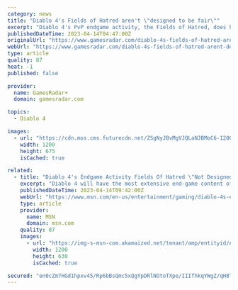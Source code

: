 ```yaml
---
category: news
title: "Diablo 4's Fields of Hatred aren't \"designed to be fair\""
excerpt: "Diablo 4's PvP endgame activity, the Fields of Hatred, does have systems in place to ensure relative parity regarding power level on the battlefield, but make no mistake, \"it's not designed to be fair\". Asked what the developers are doing to ensure Diablo"
publishedDateTime: 2023-04-14T04:47:00Z
originalUrl: "https://www.gamesradar.com/diablo-4s-fields-of-hatred-arent-designed-to-be-fair/"
webUrl: "https://www.gamesradar.com/diablo-4s-fields-of-hatred-arent-designed-to-be-fair/"
type: article
quality: 87
heat: -1
published: false

provider:
  name: GamesRadar+
  domain: gamesradar.com

topics:
  - Diablo 4

images:
  - url: "https://cdn.mos.cms.futurecdn.net/ZSgNyJBvMgVJQLaNJBMoC6-1200-80.jpg"
    width: 1200
    height: 675
    isCached: true

related:
  - title: "Diablo 4's Endgame Activity Fields Of Hatred \"Not Designed To Be Fair\""
    excerpt: "Diablo 4 will have the most extensive end-game content of any Diablo game ever made. That's because Blizzard is designing Diablo 4's endgame alongside its main campaign. In many ways, the end-game is ..."
    publishedDateTime: 2023-04-14T09:42:00Z
    webUrl: "https://www.msn.com/en-us/entertainment/gaming/diablo-4s-endgame-activity-fields-of-hatred-not-designed-to-be-fair/ar-AA19S3Fw"
    type: article
    provider:
      name: MSN
      domain: msn.com
    quality: 87
    images:
      - url: "https://img-s-msn-com.akamaized.net/tenant/amp/entityid/AA18SpeA.img?h=630&w=1200&m=6&q=60&o=t&l=f&f=jpg"
        width: 1200
        height: 630
        isCached: true

secured: "en0cZm7HGd1hpxv45/Rp6bBsQmc5xQgYpDRlNOtoTXpe/IIIfhkqYWgZ/qH8TsLQdU6Zwa97p8S8uS3HC6T6nTyLFAVoEZBpEdGdUjjUvYgQQMUCfc0af2x04AMuXkLangPubfOvMewuBcozd4C9cam45fNZxX0GXgUT8N/wXNJ9eNOa8XPDfU5WjOc6Q6Fo//vcO7kMaDc5nB+H/464uDLhZGilI6GH0N1fyFvNJdAEVj3jYmyUFR2phdmopvOfd/DPH5FfGj8FXZzUsXLSVmN9RYfOTh5MuadV4DKluXq9I1HWvVjOQFQgtYnH/x+vy6XJ31TVkZQCYABz042YwsLTjDdfyDif1Lbt9ErmfjE=;sd+r0jNgbkvV56OtQd72mg=="
---
```


